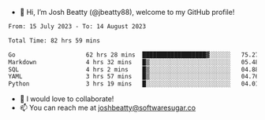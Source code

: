 - 👋 Hi, I’m Josh Beatty (@jbeatty88), welcome to my GitHub profile!

<!--START_SECTION:waka-->

```txt
From: 15 July 2023 - To: 14 August 2023

Total Time: 82 hrs 59 mins

Go                    62 hrs 28 mins  ██████████████████▓░░░░░░   75.27 %
Markdown              4 hrs 32 mins   █▒░░░░░░░░░░░░░░░░░░░░░░░   05.48 %
SQL                   4 hrs 2 mins    █▒░░░░░░░░░░░░░░░░░░░░░░░   04.88 %
YAML                  3 hrs 57 mins   █▒░░░░░░░░░░░░░░░░░░░░░░░   04.76 %
Python                3 hrs 19 mins   █░░░░░░░░░░░░░░░░░░░░░░░░   04.01 %
```

<!--END_SECTION:waka-->

- 💞️ I would love to collaborate!
- 📫 You can reach me at joshbeatty@softwaresugar.co

<!---
jbeatty88/jbeatty88 is a ✨ special ✨ repository because its `README.md` (this file) appears on your GitHub profile.
You can click the Preview link to take a look at your changes.
--->
